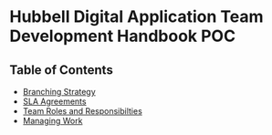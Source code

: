 # Hubbell Digital Application Team Development Handbook POC






## Table of Contents
* [Branching Strategy](branching-strategy.md)
* [SLA Agreements](sla.md)
* [Team Roles and Responsibilties](roles-responsibilities.md)
* [Managing Work](managing-work.md)


